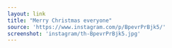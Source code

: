 ```yaml
---
layout: link
title: "Merry Christmas everyone"
source: 'https://www.instagram.com/p/BpevrPrBjk5/'
screenshot: 'instagram/th-BpevrPrBjk5.jpg'
---
```


